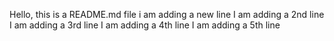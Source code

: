 Hello, this is a README.md file
i am adding a new line
I am adding a 2nd line
I am adding a 3rd line
I am adding a 4th line
I am adding a 5th line